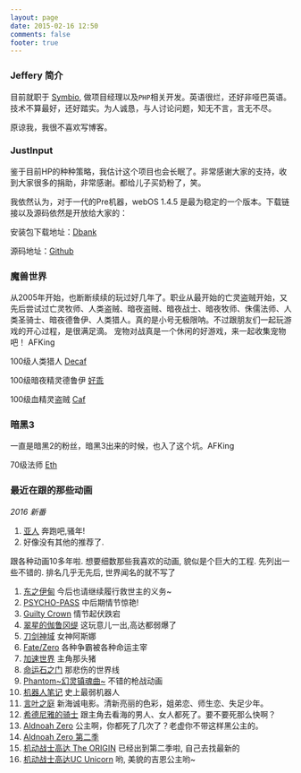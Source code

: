 ```yaml
---
layout: page
date: 2015-02-16 12:50
comments: false
footer: true
---
```


### Jeffery 简介

目前就职于 [Symbio](http://symbio.com/), 做项目经理以及`PHP`相关开发。英语很烂，还好非哑巴英语。技术不算最好，还好踏实。为人诚恳，与人讨论问题，知无不言，言无不尽。

原谅我，我很不喜欢写博客。

### JustInput

鉴于目前HP的种种策略，我估计这个项目也会长眠了。非常感谢大家的支持，收到大家很多的捐助，非常感谢。都给儿子买奶粉了，笑。


我依然认为，对于一代的Pre机器，webOS 1.4.5 是最为稳定的一个版本。下载链接以及源码依然是开放给大家的：

安装包下载地址：[Dbank](http://dl.dbank.com/c04eeix0kk)

源码地址：[Github](https://github.com/jefferycn/justinput)


### 魔兽世界

从2005年开始，也断断续续的玩过好几年了。职业从最开始的亡灵盗贼开始，又先后尝试过亡灵牧师、人类盗贼、暗夜盗贼、暗夜战士、暗夜牧师、侏儒法师、人类圣骑士、暗夜德鲁伊、人类猎人。真的是小号无极限呐。不过跟朋友们一起玩游戏的开心过程，是很满足滴。
宠物对战真是一个休闲的好游戏，来一起收集宠物吧！
AFKing

100级人类猎人 [Decaf](http://www.battlenet.com.cn/wow/zh/character/%E6%B3%95%E6%8B%89%E5%B8%8C%E5%A7%86/Decaf/simple)

100级暗夜精灵德鲁伊 [好乖](http://www.battlenet.com.cn/wow/zh/character/%E6%B3%95%E6%8B%89%E5%B8%8C%E5%A7%86/%E5%A5%BD%E4%B9%96/simple)

100级血精灵盗贼 [Caf](http://www.battlenet.com.cn/wow/zh/character/%E6%B3%95%E6%8B%89%E5%B8%8C%E5%A7%86/Caf/simple)

### 暗黑3

一直是暗黑2的粉丝，暗黑3出来的时候，也入了这个坑。AFKing

70级法师 [Eth](http://tw.battle.net/d3/zh/profile/jeffery-1199/hero/31808305)

### 最近在跟的那些动画

*2016 新番*

1. [亚人](http://www.verycd.com/entries/809057/) 奔跑吧,骚年!
2. 好像没有其他的推荐了.

跟各种动画10多年啦. 想要细数那些我喜欢的动画, 貌似是个巨大的工程.
先列出一些不错的.
排名几乎无先后, 世界闻名的就不写了

1. [东之伊甸](http://www.verycd.com/entries/521187/) 今后也请继续履行救世主的义务~
2. [PSYCHO-PASS](http://www.verycd.com/entries/668697/) 中后期情节惊艳!
3. [Guilty Crown](http://www.verycd.com/entries/526258/) 情节起伏跌宕
4. [翠星的伽鲁冈缇](http://www.verycd.com/entries/767158/) 这玩意儿一出,高达都弱爆了
5. [刀剑神域](http://www.verycd.com/entries/530235/) 女神阿斯娜
6. [Fate/Zero](http://www.verycd.com/entries/521507/) 各种争霸被各种命运主宰
7. [加速世界](http://www.verycd.com/entries/530234/) 主角那头猪
8. [命运石之门](http://www.verycd.com/entries/519147/) 那悲伤的世界线
9. [Phantom~幻灵镇魂曲~](http://www.verycd.com/entries/520355/) 不错的枪战动画
10. [机器人笔记](http://www.verycd.com/entries/668321/) 史上最弱机器人
11. [言叶之庭](http://www.verycd.com/entries/769253/) 新海诚电影。清新亮丽的色彩，姐弟恋、师生恋、失足少年。
12. [希德尼雅的骑士](http://www.verycd.com/entries/781310/) 跟主角去看海的男人、女人都死了。要不要死那么快啊？
13. [Aldnoah Zero](http://www.verycd.com/topics/2973152/) 公主啊，你都死了几次了？老虚你不带这样黑公主的。
14. [Aldnoah Zero 第二季](http://www.verycd.com/entries/799870/)
15. [机动战士高达 The ORIGIN](http://www.verycd.com/entries/776169/) 已经出到第二季啦, 自己去找最新的
16. [机动战士高达UC Unicorn](http://www.verycd.com/entries/777949/) 哟, 美貌的吉恩公主哟~

